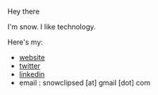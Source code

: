 Hey there

I'm snow. I like technology. 

Here's my:
- [website](snowclipsed.github.io)
- [twitter](x.com/snowclipsed)
- [linkedin](https://www.linkedin.com/in/hardikbishnoi/)
- email : snowclipsed [at] gmail [dot] com
